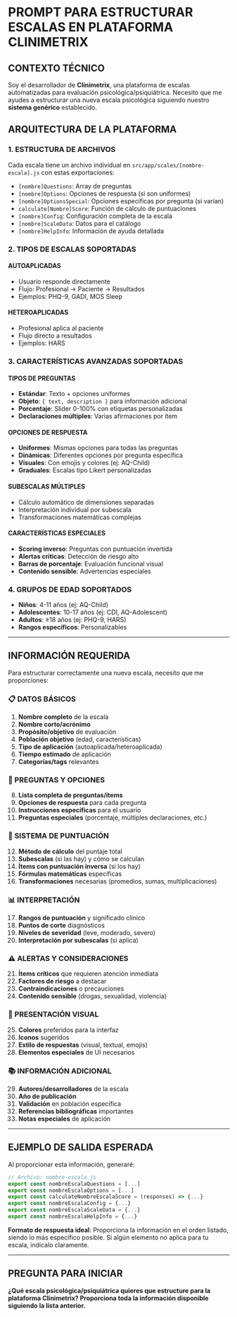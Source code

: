 # PROMPT PARA ESTRUCTURAR ESCALAS EN PLATAFORMA CLINIMETRIX

## CONTEXTO TÉCNICO
Soy el desarrollador de **Clinimetrix**, una plataforma de escalas automatizadas para evaluación psicológica/psiquiátrica. Necesito que me ayudes a estructurar una nueva escala psicológica siguiendo nuestro **sistema genérico** establecido.

## ARQUITECTURA DE LA PLATAFORMA

### 1. ESTRUCTURA DE ARCHIVOS
Cada escala tiene un archivo individual en `src/app/scales/[nombre-escala].js` con estas exportaciones:
- `[nombre]Questions`: Array de preguntas
- `[nombre]Options`: Opciones de respuesta (si son uniformes)
- `[nombre]OptionsSpecial`: Opciones específicas por pregunta (si varían)
- `calculate[Nombre]Score`: Función de cálculo de puntuaciones
- `[nombre]Config`: Configuración completa de la escala
- `[nombre]ScaleData`: Datos para el catálogo
- `[nombre]HelpInfo`: Información de ayuda detallada

### 2. TIPOS DE ESCALAS SOPORTADAS

#### AUTOAPLICADAS
- Usuario responde directamente
- Flujo: Profesional → Paciente → Resultados
- Ejemplos: PHQ-9, GADI, MOS Sleep

#### HETEROAPLICADAS  
- Profesional aplica al paciente
- Flujo directo a resultados
- Ejemplos: HARS

### 3. CARACTERÍSTICAS AVANZADAS SOPORTADAS

#### TIPOS DE PREGUNTAS
- **Estándar**: Texto + opciones uniformes
- **Objeto**: `{ text, description }` para información adicional
- **Porcentaje**: Slider 0-100% con etiquetas personalizadas
- **Declaraciones múltiples**: Varias afirmaciones por ítem

#### OPCIONES DE RESPUESTA
- **Uniformes**: Mismas opciones para todas las preguntas
- **Dinámicas**: Diferentes opciones por pregunta específica
- **Visuales**: Con emojis y colores (ej: AQ-Child)
- **Graduales**: Escalas tipo Likert personalizadas

#### SUBESCALAS MÚLTIPLES
- Cálculo automático de dimensiones separadas
- Interpretación individual por subescala
- Transformaciones matemáticas complejas

#### CARACTERÍSTICAS ESPECIALES
- **Scoring inverso**: Preguntas con puntuación invertida
- **Alertas críticas**: Detección de riesgo alto
- **Barras de porcentaje**: Evaluación funcional visual
- **Contenido sensible**: Advertencias especiales

### 4. GRUPOS DE EDAD SOPORTADOS
- **Niños**: 4-11 años (ej: AQ-Child)
- **Adolescentes**: 10-17 años (ej: CDI, AQ-Adolescent)  
- **Adultos**: ≥18 años (ej: PHQ-9, HARS)
- **Rangos específicos**: Personalizables

---

## INFORMACIÓN REQUERIDA

Para estructurar correctamente una nueva escala, necesito que me proporciones:

### 📋 DATOS BÁSICOS
1. **Nombre completo** de la escala
2. **Nombre corto/acrónimo**
3. **Propósito/objetivo** de evaluación
4. **Población objetivo** (edad, características)
5. **Tipo de aplicación** (autoaplicada/heteroaplicada)
6. **Tiempo estimado** de aplicación
7. **Categorías/tags** relevantes

### 📝 PREGUNTAS Y OPCIONES
8. **Lista completa de preguntas/ítems**
9. **Opciones de respuesta** para cada pregunta
10. **Instrucciones específicas** para el usuario
11. **Preguntas especiales** (porcentaje, múltiples declaraciones, etc.)

### 🧮 SISTEMA DE PUNTUACIÓN
12. **Método de cálculo** del puntaje total
13. **Subescalas** (si las hay) y cómo se calculan
14. **Ítems con puntuación inversa** (si los hay)
15. **Fórmulas matemáticas** específicas
16. **Transformaciones** necesarias (promedios, sumas, multiplicaciones)

### 📊 INTERPRETACIÓN
17. **Rangos de puntuación** y significado clínico
18. **Puntos de corte** diagnósticos
19. **Niveles de severidad** (leve, moderado, severo)
20. **Interpretación por subescalas** (si aplica)

### ⚠️ ALERTAS Y CONSIDERACIONES
21. **Ítems críticos** que requieren atención inmediata
22. **Factores de riesgo** a destacar
23. **Contraindicaciones** o precauciones
24. **Contenido sensible** (drogas, sexualidad, violencia)

### 🎨 PRESENTACIÓN VISUAL
25. **Colores** preferidos para la interfaz
26. **Iconos** sugeridos
27. **Estilo de respuestas** (visual, textual, emojis)
28. **Elementos especiales** de UI necesarios

### 📚 INFORMACIÓN ADICIONAL
29. **Autores/desarrolladores** de la escala
30. **Año de publicación**
31. **Validación** en población específica
32. **Referencias bibliográficas** importantes
33. **Notas especiales** de aplicación

---

## EJEMPLO DE SALIDA ESPERADA

Al proporcionar esta información, generaré:

```javascript
// Archivo: nombre-escala.js
export const nombreEscalaQuestions = [...]
export const nombreEscalaOptions = [...]
export const calculateNombreEscalaScore = (responses) => {...}
export const nombreEscalaConfig = {...}
export const nombreEscalaScaleData = {...}
export const nombreEscalaHelpInfo = {...}
```

**Formato de respuesta ideal**: Proporciona la información en el orden listado, siendo lo más específico posible. Si algún elemento no aplica para tu escala, indícalo claramente.

---

## PREGUNTA PARA INICIAR
**¿Qué escala psicológica/psiquiátrica quieres que estructure para la plataforma Clinimetrix? Proporciona toda la información disponible siguiendo la lista anterior.**